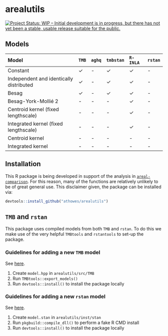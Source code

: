 # arealutils

<!-- badges: start -->

[![Project Status: WIP – Initial development is in progress, but there
has not yet been a stable, usable release suitable for the
public.](https://www.repostatus.org/badges/latest/wip.svg)](https://www.repostatus.org/#wip)

<!-- badges: end -->

## Models

| Model                                   | `TMB`   | `aghq`  | `tmbstan` | `R-INLA` | `rstan` |
|:----------------------------------------|:--------|:--------|:----------|:---------|:--------|
| Constant                                | &check; | -       | &check;   | &check;  | -       | 
| Independent and identically distributed | &check; | -       | &check;   | &check;  | -       | 
| Besag                                   | &check; | -       | &check;   | &check;  | -       | 
| Besag-York-Mollié  2                    | -       | -       | -         | &check;  | -       | 
| Centroid kernel (fixed lengthscale)     | -       | -       | -         | &check;  | -       | 
| Integrated kernel (fixed lengthscale)   | -       | -       | -         | &check;  | -       | 
| Centroid kernel                         | -       | -       | -         | -        | -       | 
| Integrated kernel                       | -       | -       | -         | -        | -       | 

## Installation

This R package is being developed in support of the analysis in [`areal-comparison`](https://github.com/athowes/areal-comparison).
For this reason, many of the functions are relatively unlikely to be of great general use.
This disclaimer given, the package can be installed via:

```r
devtools::install_github("athowes/arealutils")
```

## `TMB` and `rstan`

This package uses compiled models from both `TMB` and `rstan`.
To do this we make use of the very helpful `TMBtools` and `rstantools` to set-up the package.

### Guidelines for adding a new `TMB` model

See [here](https://rdrr.io/github/mlysy/TMBtools/f/vignettes/TMBtools.Rmd).

1. Create `model.hpp` in `arealutils/src/TMB`
2. Run `TMBtools::export_models()`
3. Run `devtools::install()` to install the package locally

### Guidelines for adding a new `rstan` model

See [here](https://mc-stan.org/rstantools/articles/minimal-rstan-package.html).

1. Create `model.stan` in `arealutils/inst/stan`
2. Run `pkgbuild::compile_dll()` to perform a fake R CMD install
4. Run `devtools::install()` to install the package locally


